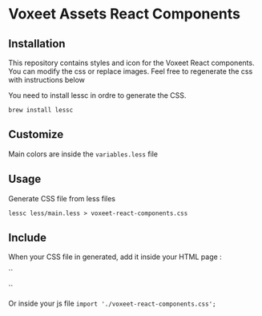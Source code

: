 Voxeet Assets React Components
=====================

## Installation

This repository contains styles and icon for the Voxeet React components. You can modify the css or replace images.
Feel free to regenerate the css with instructions below

You need to install lessc in ordre to generate the CSS.

``
brew install lessc
``

## Customize

Main colors are inside the ``variables.less`` file

## Usage

Generate CSS file from less files

``
lessc less/main.less > voxeet-react-components.css
``

## Include

When your CSS file in generated, add it inside your HTML page :

``
<link rel="stylesheet" type="text/css" href="./voxeet-react-components.css" />
``

Or inside your js file 
``
import './voxeet-react-components.css';
``
